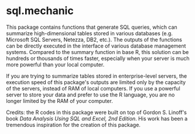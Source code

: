 # sql.mechanic
This package contains functions that generate SQL queries, which can summarize high-dimensional tables stored in various databases (e.g. Microsoft SQL Servers, Netezza, DB2, etc.). The outputs of the functions can be directly executed in the interface of various database management systems. Compared to the summary function in base R, this solution can be hundreds or thousands of times faster, especially when your server is much more powerful than your local computer.

If you are trying to summarize tables stored in enterprise-level servers, the execution speed of this package's outputs are limited only by the capacity of the servers, instead of RAM of local computers. If you use a powerful server to store your data and prefer to use the R language, you are no longer limited by the RAM of your computer.

Credits: the R codes in this package were built on top of Gordon S. Linoff's book _Data Analysis Using SQL and Excel, 2nd Edition_. His work has been a tremendous inspiration for the creation of this package.  
